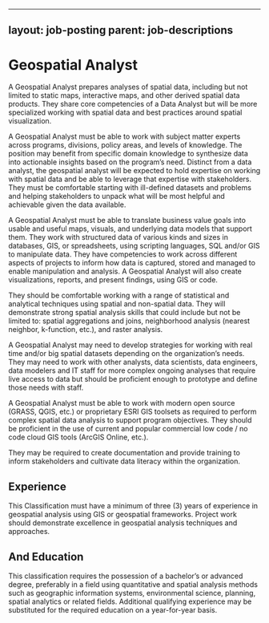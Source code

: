 
---
layout: job-posting
parent: job-descriptions
---


# Geospatial Analyst    
A Geospatial Analyst prepares analyses of spatial data, including but not limited to static maps, interactive maps, and other derived spatial data products. They share core competencies of a Data Analyst but will be more specialized working with spatial data and best practices around spatial visualization.

A Geospatial Analyst must be able to work with subject matter experts across programs, divisions, policy areas, and levels of knowledge. The position may benefit from specific domain knowledge to synthesize data into actionable insights based on the program’s need. Distinct from a data analyst, the geospatial analyst will be expected to hold expertise on working with spatial data and be able to leverage that expertise with stakeholders. They must be comfortable starting with ill-defined datasets and problems and helping stakeholders to unpack what will be most helpful and achievable given the data available.

A Geospatial Analyst must be able to translate business value goals into usable and useful maps, visuals, and underlying data models that support them. They work with structured data of various kinds and sizes in databases, GIS, or spreadsheets, using scripting languages, SQL and/or GIS to manipulate data. They have competencies to work across different aspects of projects to inform how data is captured, stored and managed to enable manipulation and analysis. A Geospatial Analyst will also create visualizations, reports, and present findings, using GIS or code.

They should be comfortable working with a range of statistical and analytical techniques using spatial and non-spatial data. They will demonstrate strong spatial analysis skills that could include but not be limited to: spatial aggregations and joins, neighborhood analysis (nearest neighbor, k-function, etc.), and raster analysis.

A Geospatial Analyst may need to develop strategies for working with real time and/or big spatial datasets depending on the organization’s needs. They may need to work with other analysts, data scientists, data engineers, data modelers and IT staff for more complex ongoing analyses that require live access to data but should be proficient enough to prototype and define those needs with staff.

A Geospatial Analyst must be able to work with modern open source (GRASS, QGIS, etc.) or proprietary ESRI GIS toolsets as required to perform complex spatial data analysis to support program objectives. They should be proficient in the use of current and popular commercial low code / no code cloud GIS tools (ArcGIS Online, etc.).

They may be required to create documentation and provide training to inform stakeholders and cultivate data literacy within the organization.

## Experience
This Classification must have a minimum of three (3) years of experience in geospatial analysis using GIS or geospatial frameworks. Project work should demonstrate excellence in geospatial analysis techniques and approaches.

## And Education
This classification requires the possession of a bachelor’s or advanced degree, preferably in a field using quantitative and spatial analysis methods such as geographic information systems, environmental science, planning, spatial analytics or related fields. Additional qualifying experience may be substituted for the required education on a year-for-year basis.
